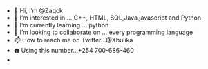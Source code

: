 - 👋 Hi, I’m @Zaqck
- 👀 I’m interested in ... C++, HTML, SQL,Java,javascript and Python
- 🌱 I’m currently learning ... python
- 💞️ I’m looking to collaborate on ... every programming language
- 📫 How to reach me on Twitter...@Xbulika
- ☎️ Using this number...+254 700-686-460
-  
<!---
Zaqck/Zaqck is a ✨ special ✨ repository because its `README.md` (this file) appears on your GitHub profile.
You can click the Preview link to take a look at your changes.
--->
